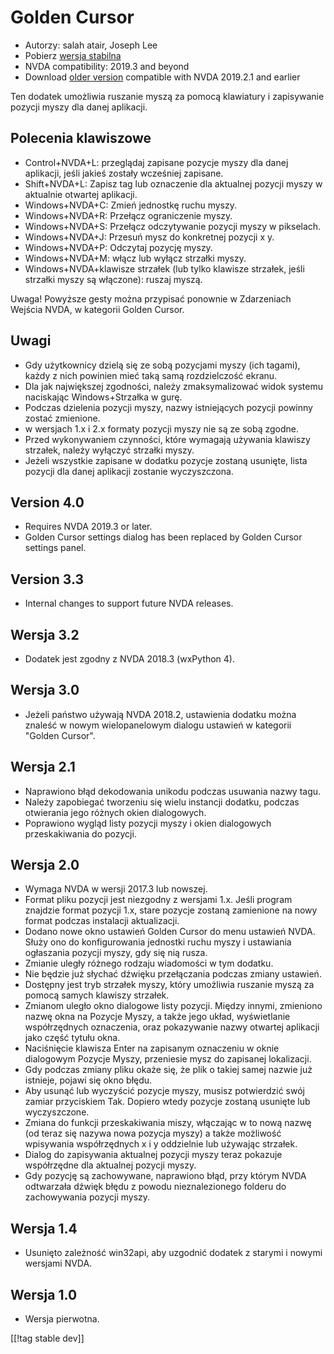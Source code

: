 # Golden Cursor #

* Autorzy: salah atair, Joseph Lee
* Pobierz [wersja stabilna][1]
* NVDA compatibility: 2019.3 and beyond
* Download [older version][3] compatible with NVDA 2019.2.1 and earlier

Ten dodatek umożliwia ruszanie myszą za pomocą klawiatury i zapisywanie
pozycji myszy dla danej aplikacji.

## Polecenia klawiszowe

* Control+NVDA+L: przeglądaj zapisane pozycje myszy dla danej aplikacji,
  jeśli jakieś zostały wcześniej zapisane.
* Shift+NVDA+L: Zapisz tag lub oznaczenie dla aktualnej pozycji myszy w
  aktualnie otwartej aplikacji.
* Windows+NVDA+C: Zmień jednostkę ruchu myszy.
* Windows+NVDA+R: Przełącz ograniczenie myszy.
* Windows+NVDA+S: Przełącz odczytywanie pozycji myszy w pikselach.
* Windows+NVDA+J: Przesuń mysz do konkretnej pozycji x y.
* Windows+NVDA+P: Odczytaj pozycję myszy.
* Windows+NVDA+M: włącz lub wyłącz strzałki myszy.
* Windows+NVDA+klawisze strzałek (lub tylko klawisze strzałek, jeśli
  strzałki myszy są włączone): ruszaj myszą.

Uwaga! Powyższe gesty można przypisać ponownie w Zdarzeniach Wejścia NVDA, w
kategorii Golden Cursor.

## Uwagi

* Gdy użytkownicy dzielą się ze sobą pozycjami myszy (ich tagami), każdy z
  nich powinien mieć taką samą rozdzielczość ekranu.
* Dla jak największej zgodności, należy zmaksymalizować widok systemu
  naciskając Windows+Strzałka w gurę.
* Podczas dzielenia pozycji myszy, nazwy istniejących pozycji powinny zostać
  zmienione.
* w wersjach 1.x i 2.x formaty pozycji myszy nie są ze sobą zgodne.
* Przed wykonywaniem czynności, które wymagają używania klawiszy strzałek,
  należy wyłączyć strzałki myszy.
* Jeżeli wszystkie zapisane w dodatku pozycje zostaną usunięte, lista
  pozycji dla danej aplikacji zostanie wyczyszczona.

## Version 4.0

* Requires NVDA 2019.3 or later.
* Golden Cursor settings dialog has been replaced by Golden Cursor settings
  panel.

## Version 3.3

* Internal changes to support future NVDA releases.

## Wersja 3.2

* Dodatek jest zgodny z NVDA 2018.3 (wxPython 4).

## Wersja 3.0

* Jeżeli państwo używają NVDA 2018.2, ustawienia dodatku można znaleść w
  nowym wielopanelowym  dialogu ustawień w kategorii "Golden Cursor".

## Wersja 2.1

* Naprawiono błąd dekodowania unikodu podczas usuwania nazwy tagu.
* Należy zapobiegać tworzeniu się wielu instancji dodatku, podczas
  otwierania jego różnych okien dialogowych.
* Poprawiono wygląd listy pozycji myszy i okien dialogowych przeskakiwania
  do pozycji.

## Wersja 2.0

* Wymaga NVDA w wersji 2017.3 lub nowszej.
* Format pliku pozycji jest niezgodny z wersjami 1.x. Jeśli program znajdzie
  format pozycji 1.x, stare pozycje zostaną zamienione na nowy format
  podczas instalacji aktualizacji.
* Dodano nowe okno ustawień Golden Cursor do menu ustawień NVDA. Służy ono
  do konfigurowania jednostki ruchu myszy i ustawiania ogłaszania pozycji
  myszy, gdy się nią rusza.
* Zmianie uległy różnego rodzaju wiadomości w tym dodatku.
* Nie będzie już słychać dźwięku przełączania podczas zmiany ustawień.
* Dostępny jest tryb strzałek myszy, który umożliwia ruszanie myszą za
  pomocą samych klawiszy strzałek.
* Zmianom uległo okno dialogowe listy pozycji. Między innymi, zmieniono
  nazwę okna na Pozycje Myszy, a także jego układ, wyświetlanie
  współrzędnych oznaczenia, oraz pokazywanie nazwy otwartej aplikacji jako
  część tytułu okna.
* Naciśnięcie klawisza Enter na zapisanym oznaczeniu w oknie dialogowym
  Pozycje Myszy, przeniesie mysz do zapisanej lokalizacji.
* Gdy podczas zmiany pliku okaże się, że plik o takiej samej nazwie już
  istnieje, pojawi się okno błędu.
* Aby usunąć lub wyczyścić pozycje myszy, musisz potwierdzić swój zamiar
  przyciskiem Tak. Dopiero wtedy pozycje zostaną usunięte lub wyczyszczone.
* Zmiana do funkcji przeskakiwania miszy, włączając w to nową nazwę (od
  teraz się nazywa nowa pozycja myszy) a także możliwość wpisywania
  współrzędnych x i y oddzielnie lub używając strzałek.
* Dialog do zapisywania aktualnej pozycji myszy teraz pokazuje współrzędne
  dla aktualnej pozycji myszy.
* Gdy pozycję są zachowywane, naprawiono błąd, przy którym NVDA odtwarzała
  dźwięk błędu z powodu nieznalezionego folderu do zachowywania pozycji
  myszy.

## Wersja 1.4

* Usunięto zależność win32api, aby uzgodnić dodatek z starymi i nowymi
  wersjami NVDA.

## Wersja 1.0

* Wersja pierwotna.

[[!tag stable dev]]

[1]: https://addons.nvda-project.org/files/get.php?file=gc

[2]: https://addons.nvda-project.org/files/get.php?file=gc-dev

[3]: https://addons.nvda-project.org/files/get.php?file=gc-2019
